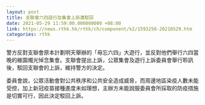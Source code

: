 ```yaml
---
layout: post
title: 支聯會六四遊行及集會上訴遭駁回
date: 2021-05-29 11:59:00.000000000 +08:00
link: https://news.rthk.hk/rthk/ch/component/k2/1593250-20210529.htm
categories: rthk
---
```


警方反對支聯會原本計劃明天舉辦的「毋忘六四」大遊行，並反對他們舉行六四當晚的維園燭光悼念集會。支聯會提出上訴，公眾集會及遊行上訴委員會舉行聆訊後，駁回支聯會的上訴，維持警方的決定。

委員會說，公眾活動會對公共秩序和公共安全造成威脅，而周邊地區染疫人數未能受控，加上新冠疫苗接種進度未如理想，主辦方未能說服委員會所採取的防疫措施是切實可行，因此決定駁回上訴。
